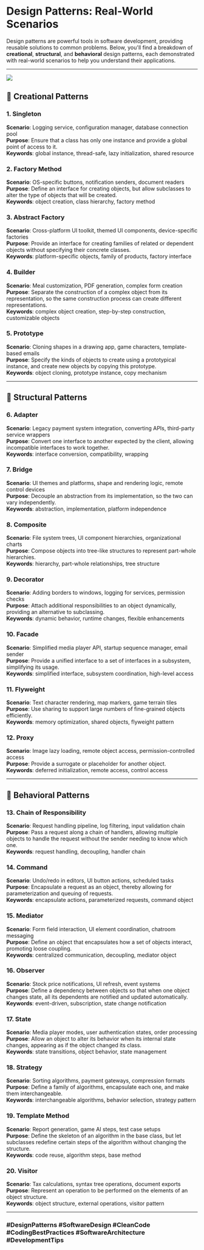 # Design Patterns: Real-World Scenarios

Design patterns are powerful tools in software development, providing reusable solutions to common problems. Below, you'll find a breakdown of **creational**, **structural**, and **behavioral** design patterns, each demonstrated with real-world scenarios to help you understand their applications.

---

<img src="https://raw.githubusercontent.com/kavaan/design-pattern-with-scenarios/refs/heads/main/20-design-patterns-img.jpg"/>

## 🔁 **Creational Patterns**

### 1. **Singleton**  
**Scenario**: Logging service, configuration manager, database connection pool  
**Purpose**: Ensure that a class has only one instance and provide a global point of access to it.  
**Keywords**: global instance, thread-safe, lazy initialization, shared resource

### 2. **Factory Method**  
**Scenario**: OS-specific buttons, notification senders, document readers  
**Purpose**: Define an interface for creating objects, but allow subclasses to alter the type of objects that will be created.  
**Keywords**: object creation, class hierarchy, factory method  

### 3. **Abstract Factory**  
**Scenario**: Cross-platform UI toolkit, themed UI components, device-specific factories  
**Purpose**: Provide an interface for creating families of related or dependent objects without specifying their concrete classes.  
**Keywords**: platform-specific objects, family of products, factory interface  

### 4. **Builder**  
**Scenario**: Meal customization, PDF generation, complex form creation  
**Purpose**: Separate the construction of a complex object from its representation, so the same construction process can create different representations.  
**Keywords**: complex object creation, step-by-step construction, customizable objects  

### 5. **Prototype**  
**Scenario**: Cloning shapes in a drawing app, game characters, template-based emails  
**Purpose**: Specify the kinds of objects to create using a prototypical instance, and create new objects by copying this prototype.  
**Keywords**: object cloning, prototype instance, copy mechanism  

---

## 🧩 **Structural Patterns**

### 6. **Adapter**  
**Scenario**: Legacy payment system integration, converting APIs, third-party service wrappers  
**Purpose**: Convert one interface to another expected by the client, allowing incompatible interfaces to work together.  
**Keywords**: interface conversion, compatibility, wrapping  

### 7. **Bridge**  
**Scenario**: UI themes and platforms, shape and rendering logic, remote control devices  
**Purpose**: Decouple an abstraction from its implementation, so the two can vary independently.  
**Keywords**: abstraction, implementation, platform independence  

### 8. **Composite**  
**Scenario**: File system trees, UI component hierarchies, organizational charts  
**Purpose**: Compose objects into tree-like structures to represent part-whole hierarchies.  
**Keywords**: hierarchy, part-whole relationships, tree structure  

### 9. **Decorator**  
**Scenario**: Adding borders to windows, logging for services, permission checks  
**Purpose**: Attach additional responsibilities to an object dynamically, providing an alternative to subclassing.  
**Keywords**: dynamic behavior, runtime changes, flexible enhancements  

### 10. **Facade**  
**Scenario**: Simplified media player API, startup sequence manager, email sender  
**Purpose**: Provide a unified interface to a set of interfaces in a subsystem, simplifying its usage.  
**Keywords**: simplified interface, subsystem coordination, high-level access  

### 11. **Flyweight**  
**Scenario**: Text character rendering, map markers, game terrain tiles  
**Purpose**: Use sharing to support large numbers of fine-grained objects efficiently.  
**Keywords**: memory optimization, shared objects, flyweight pattern  

### 12. **Proxy**  
**Scenario**: Image lazy loading, remote object access, permission-controlled access  
**Purpose**: Provide a surrogate or placeholder for another object.  
**Keywords**: deferred initialization, remote access, control access  

---

## 🔄 **Behavioral Patterns**

### 13. **Chain of Responsibility**  
**Scenario**: Request handling pipeline, log filtering, input validation chain  
**Purpose**: Pass a request along a chain of handlers, allowing multiple objects to handle the request without the sender needing to know which one.  
**Keywords**: request handling, decoupling, handler chain  

### 14. **Command**  
**Scenario**: Undo/redo in editors, UI button actions, scheduled tasks  
**Purpose**: Encapsulate a request as an object, thereby allowing for parameterization and queuing of requests.  
**Keywords**: encapsulate actions, parameterized requests, command object  

### 15. **Mediator**  
**Scenario**: Form field interaction, UI element coordination, chatroom messaging  
**Purpose**: Define an object that encapsulates how a set of objects interact, promoting loose coupling.  
**Keywords**: centralized communication, decoupling, mediator object  

### 16. **Observer**  
**Scenario**: Stock price notifications, UI refresh, event systems  
**Purpose**: Define a dependency between objects so that when one object changes state, all its dependents are notified and updated automatically.  
**Keywords**: event-driven, subscription, state change notification  

### 17. **State**  
**Scenario**: Media player modes, user authentication states, order processing  
**Purpose**: Allow an object to alter its behavior when its internal state changes, appearing as if the object changed its class.  
**Keywords**: state transitions, object behavior, state management  

### 18. **Strategy**  
**Scenario**: Sorting algorithms, payment gateways, compression formats  
**Purpose**: Define a family of algorithms, encapsulate each one, and make them interchangeable.  
**Keywords**: interchangeable algorithms, behavior selection, strategy pattern  

### 19. **Template Method**  
**Scenario**: Report generation, game AI steps, test case setups  
**Purpose**: Define the skeleton of an algorithm in the base class, but let subclasses redefine certain steps of the algorithm without changing the structure.  
**Keywords**: code reuse, algorithm steps, base method  

### 20. **Visitor**  
**Scenario**: Tax calculations, syntax tree operations, document exports  
**Purpose**: Represent an operation to be performed on the elements of an object structure.  
**Keywords**: object structure, external operations, visitor pattern  

---

### #DesignPatterns #SoftwareDesign #CleanCode #CodingBestPractices #SoftwareArchitecture #DevelopmentTips

